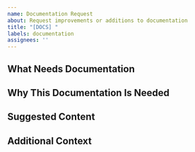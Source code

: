 ```yaml
---
name: Documentation Request
about: Request improvements or additions to documentation
title: "[DOCS] "
labels: documentation
assignees: ''
---
```


## What Needs Documentation
<!-- Specify which part of the project needs documentation -->

## Why This Documentation Is Needed
<!-- Explain why this documentation would be valuable -->

## Suggested Content
<!-- If you have specific ideas for what should be included in the documentation, describe them here -->

## Additional Context
<!-- Add any other context or screenshots about the documentation request here -->
